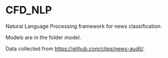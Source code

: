 # CFD_NLP

Natural Language Processing framework for news classification.

Models are in the folder model.

Data collected from https://github.com/clips/news-audit/.
